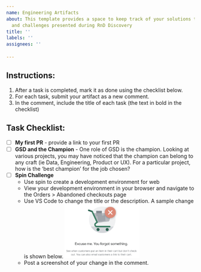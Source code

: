 ```yaml
---
name: Engineering Artifacts
about: This template provides a space to keep track of your solutions to the tasks
  and challenges presented during RnD Discovery
title: ''
labels: ''
assignees: ''

---
```


## Instructions:
1. After a task is completed, mark it as done using the checklist below.
2. For each task, submit your artifact as a new comment.
3. In the comment, include the title of each task (the text in bold in the checklist)

## Task Checklist:
- [ ] **My first PR** - provide a link to your first PR
- [ ] **GSD and the Champion** - One role of GSD is the champion. Looking at various projects, you may have noticed that the champion can belong to any craft (ie Data, Engineering, Product or UX). For a particular project, how is the ‘best champion’ for the job chosen? 
- [ ] **Spin Challenge**
  * Use spin to create a development environment for web
  * View your development environment in your browser and navigate to the Orders > Abandoned checkouts page
  * Use VS Code to change the title or the description. A sample change is shown below.
    <img src="/images/abandoned-cart.png?raw=true" alt="abandoned cart" width="200"/>
  * Post a screenshot of your change in the comment.
